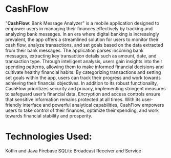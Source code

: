 # CashFlow
"**CashFlow**: Bank Message Analyzer" is a mobile application designed to empower users in managing their finances effectively by tracking and analyzing bank messages. In an era where digital banking is increasingly prevalent, the app offers a streamlined solution for users to monitor their cash flow, analyze transactions, and set goals based on the data extracted from their bank messages. The application parses incoming bank messages, extracting key transaction details such as amount, date, and transaction type. Through intelligent analysis, users gain insights into their spending patterns, allowing them to make informed financial decisions and cultivate healthy financial habits. By categorizing transactions and setting set goals within the app, users can track their progress and work towards achieving their financial objectives. In addition to its robust functionality, CashFlow prioritizes security and privacy, implementing stringent measures to safeguard user’s financial data. Encryption and access controls ensure that sensitive information remains protected at all times. With its user-friendly interface and powerful analytical capabilities, CashFlow empowers users to take control of their finances, optimize their spending, and work towards financial stability and prosperity.

# Technologies Used:
Kotlin and Java
Firebase
SQLite
Broadcast Receiver and Service 
